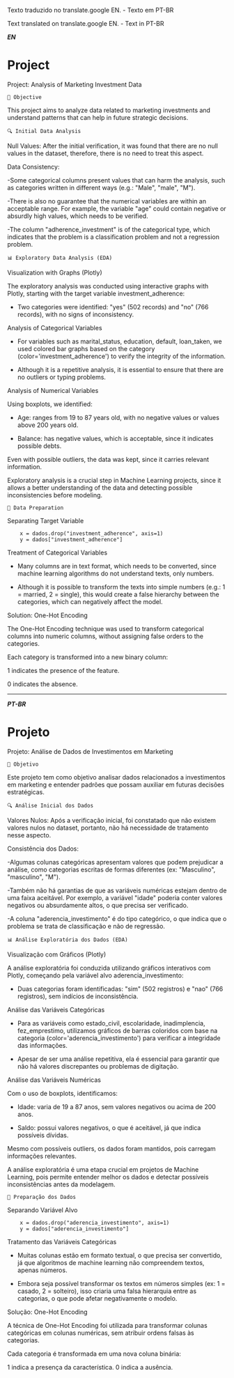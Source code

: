 Texto traduzido no translate.google EN. - Texto em PT-BR 

Text translated on translate.google EN. - Text in PT-BR 



***EN***

# Project


Project: Analysis of Marketing Investment Data

    📌 Objective

This project aims to analyze data related to marketing investments and understand patterns that can help in future strategic decisions.


    🔍 Initial Data Analysis

Null Values: After the initial verification, it was found that there are no null values ​​in the dataset, therefore, there is no need to treat this aspect.

Data Consistency:

-Some categorical columns present values ​​that can harm the analysis, such as categories written in different ways (e.g.: "Male", "male", "M").

-There is also no guarantee that the numerical variables are within an acceptable range. For example, the variable "age" could contain negative or absurdly high values, which needs to be verified.

-The column "adherence_investment" is of the categorical type, which indicates that the problem is a classification problem and not a regression problem.


    📊 Exploratory Data Analysis (EDA)

Visualization with Graphs (Plotly)

The exploratory analysis was conducted using interactive graphs with Plotly, starting with the target variable investment_adherence:

- Two categories were identified: "yes" (502 records) and "no" (766 records), with no signs of inconsistency.


Analysis of Categorical Variables

- For variables such as marital_status, education, default, loan_taken, we used colored bar graphs based on the category (color='investment_adherence') to verify the integrity of the information.

- Although it is a repetitive analysis, it is essential to ensure that there are no outliers or typing problems.

Analysis of Numerical Variables

Using boxplots, we identified:

- Age: ranges from 19 to 87 years old, with no negative values ​​or values ​​above 200 years old.

- Balance: has negative values, which is acceptable, since it indicates possible debts.

Even with possible outliers, the data was kept, since it carries relevant information.

Exploratory analysis is a crucial step in Machine Learning projects, since it allows a better understanding of the data and detecting possible inconsistencies before modeling.


    🧹 Data Preparation

Separating Target Variable

        x = dados.drop("investment_adherence", axis=1)
        y = dados["investment_adherence"]

Treatment of Categorical Variables

- Many columns are in text format, which needs to be converted, since machine learning algorithms do not understand texts, only numbers.

- Although it is possible to transform the texts into simple numbers (e.g.: 1 = married, 2 = single), this would create a false hierarchy between the categories, which can negatively affect the model.

Solution: One-Hot Encoding

The One-Hot Encoding technique was used to transform categorical columns into numeric columns, without assigning false orders to the categories.

Each category is transformed into a new binary column:

1 indicates the presence of the feature.

0 indicates the absence.




---
***PT-BR***

# Projeto

Projeto: Análise de Dados de Investimentos em Marketing

    📌 Objetivo

Este projeto tem como objetivo analisar dados relacionados a investimentos em marketing e entender padrões que possam auxiliar em futuras decisões estratégicas.


    🔍 Análise Inicial dos Dados

Valores Nulos: Após a verificação inicial, foi constatado que não existem valores nulos no dataset, portanto, não há necessidade de tratamento nesse aspecto.

Consistência dos Dados:

-Algumas colunas categóricas apresentam valores que podem prejudicar a análise, como categorias escritas de formas diferentes (ex: "Masculino", "masculino", "M").

-Também não há garantias de que as variáveis numéricas estejam dentro de uma faixa aceitável. Por exemplo, a variável "idade" poderia conter valores negativos ou absurdamente altos, o que precisa ser verificado.

-A coluna "aderencia_investimento" é do tipo categórico, o que indica que o problema se trata de classificação e não de regressão.


    📊 Análise Exploratória dos Dados (EDA)


Visualização com Gráficos (Plotly)


A análise exploratória foi conduzida utilizando gráficos interativos com Plotly, começando pela variável alvo aderencia_investimento:

- Duas categorias foram identificadas: "sim" (502 registros) e "nao" (766 registros), sem indícios de inconsistência.

Análise das Variáveis Categóricas

- Para as variáveis como estado_civil, escolaridade, inadimplencia, fez_emprestimo, utilizamos gráficos de barras coloridos com base na categoria (color='aderencia_investimento') para verificar a integridade das informações.

- Apesar de ser uma análise repetitiva, ela é essencial para garantir que não há valores discrepantes ou problemas de digitação.


Análise das Variáveis Numéricas

Com o uso de boxplots, identificamos:

- Idade: varia de 19 a 87 anos, sem valores negativos ou acima de 200 anos.

- Saldo: possui valores negativos, o que é aceitável, já que indica possíveis dívidas.


Mesmo com possíveis outliers, os dados foram mantidos, pois carregam informações relevantes.

A análise exploratória é uma etapa crucial em projetos de Machine Learning, pois permite entender melhor os dados e detectar possíveis inconsistências antes da modelagem.




    🧹 Preparação dos Dados

Separando Variável Alvo

        x = dados.drop("aderencia_investimento", axis=1)
        y = dados["aderencia_investimento"]


Tratamento das Variáveis Categóricas

- Muitas colunas estão em formato textual, o que precisa ser convertido, já que algoritmos de machine learning não compreendem textos, apenas números.

- Embora seja possível transformar os textos em números simples (ex: 1 = casado, 2 = solteiro), isso criaria uma falsa hierarquia entre as categorias, o que pode afetar negativamente o modelo.



Solução: One-Hot Encoding

A técnica de One-Hot Encoding foi utilizada para transformar colunas categóricas em colunas numéricas, sem atribuir ordens falsas às categorias.

Cada categoria é transformada em uma nova coluna binária:

1 indica a presença da característica.
0 indica a ausência.




